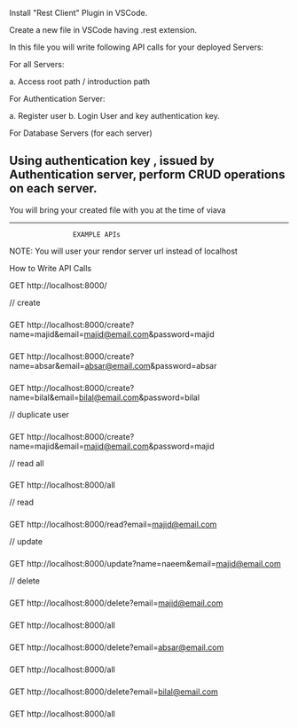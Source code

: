 Install "Rest Client" Plugin in VSCode.

Create a new file in VSCode having .rest extension.

In this file you will write following  API calls for your deployed Servers:

For all Servers:

a. Access root path / introduction path

For Authentication Server:

a. Register user
b. Login User and key authentication key.

For Database Servers (for each server)

Using authentication key , issued by Authentication server, perform
CRUD operations on each server.
------------------------------------------------------------

You will bring your created  file with you at the time of viava 


------------------------------------------------------------
					
					EXAMPLE APIs
					
NOTE: You will user your rendor server url instead of localhost

How to Write API Calls

GET http://localhost:8000/

//                          create
###
GET http://localhost:8000/create?name=majid&email=majid@email.com&password=majid

###
GET http://localhost:8000/create?name=absar&email=absar@email.com&password=absar

###
GET http://localhost:8000/create?name=bilal&email=bilal@email.com&password=bilal

//                          duplicate user
###
GET http://localhost:8000/create?name=majid&email=majid@email.com&password=majid


//                           read all
###
GET http://localhost:8000/all

//                          read
###
GET http://localhost:8000/read?email=majid@email.com


//                          update
###
GET http://localhost:8000/update?name=naeem&email=majid@email.com

//                          delete
###
GET http://localhost:8000/delete?email=majid@email.com

###
GET http://localhost:8000/all

###
GET http://localhost:8000/delete?email=absar@email.com

###
GET http://localhost:8000/all

###
GET http://localhost:8000/delete?email=bilal@email.com

###
GET http://localhost:8000/all



